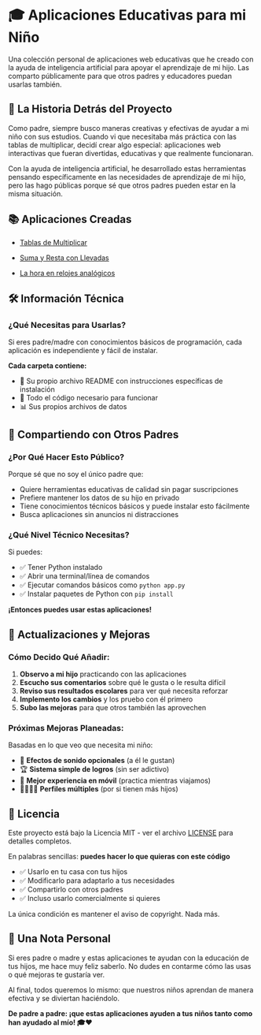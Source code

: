 # 🎓 Aplicaciones Educativas para mi Niño

Una colección personal de aplicaciones web educativas que he creado con la ayuda de inteligencia artificial para apoyar el aprendizaje de mi hijo. Las comparto públicamente para que otros padres y educadores puedan usarlas también.

## 💝 La Historia Detrás del Proyecto

Como padre, siempre busco maneras creativas y efectivas de ayudar a mi niño con sus estudios. Cuando vi que necesitaba más práctica con las tablas de multiplicar, decidí crear algo especial: aplicaciones web interactivas que fueran divertidas, educativas y que realmente funcionaran.

Con la ayuda de inteligencia artificial, he desarrollado estas herramientas pensando específicamente en las necesidades de aprendizaje de mi hijo, pero las hago públicas porque sé que otros padres pueden estar en la misma situación.

## 📚 Aplicaciones Creadas

- [Tablas de Multiplicar](./tablas_multiplicar)

- [Suma y Resta con Llevadas](./suma_resta_llevadas/)

- [La hora en relojes analógicos](./reloj_analogico/)


## 🛠️ Información Técnica

### ¿Qué Necesitas para Usarlas?
Si eres padre/madre con conocimientos básicos de programación, cada aplicación es independiente y fácil de instalar.

**Cada carpeta contiene:**
- 📝 Su propio archivo README con instrucciones específicas de instalación
- 🔧 Todo el código necesario para funcionar
- 📊 Sus propios archivos de datos


## 🤝 Compartiendo con Otros Padres

### ¿Por Qué Hacer Esto Público?

Porque sé que no soy el único padre que:
- Quiere herramientas educativas de calidad sin pagar suscripciones
- Prefiere mantener los datos de su hijo en privado
- Tiene conocimientos técnicos básicos y puede instalar esto fácilmente
- Busca aplicaciones sin anuncios ni distracciones

### ¿Qué Nivel Técnico Necesitas?

Si puedes:
- ✅ Tener Python instalado
- ✅ Abrir una terminal/línea de comandos
- ✅ Ejecutar comandos básicos como `python app.py`
- ✅ Instalar paquetes de Python con `pip install`

**¡Entonces puedes usar estas aplicaciones!**

## 🔄 Actualizaciones y Mejoras

### Cómo Decido Qué Añadir:

1. **Observo a mi hijo** practicando con las aplicaciones
2. **Escucho sus comentarios** sobre qué le gusta o le resulta difícil
3. **Reviso sus resultados escolares** para ver qué necesita reforzar
4. **Implemento los cambios** y los pruebo con él primero
5. **Subo las mejoras** para que otros también las aprovechen

### Próximas Mejoras Planeadas:

Basadas en lo que veo que necesita mi niño:
- 🎵 **Efectos de sonido opcionales** (a él le gustan)
- 🏆 **Sistema simple de logros** (sin ser adictivo)
- 📱 **Mejor experiencia en móvil** (practica mientras viajamos)
- 👨‍👩‍👧‍👦 **Perfiles múltiples** (por si tienen más hijos)

## 📜 Licencia

Este proyecto está bajo la Licencia MIT - ver el archivo [LICENSE](LICENSE) para detalles completos.

En palabras sencillas: **puedes hacer lo que quieras con este código**
- ✅ Usarlo en tu casa con tus hijos
- ✅ Modificarlo para adaptarlo a tus necesidades
- ✅ Compartirlo con otros padres
- ✅ Incluso usarlo comercialmente si quieres

La única condición es mantener el aviso de copyright. Nada más.

## 💌 Una Nota Personal

Si eres padre o madre y estas aplicaciones te ayudan con la educación de tus hijos, me hace muy feliz saberlo. No dudes en contarme cómo las usas o qué mejoras te gustaría ver.

Al final, todos queremos lo mismo: que nuestros niños aprendan de manera efectiva y se diviertan haciéndolo.

**De padre a padre: ¡que estas aplicaciones ayuden a tus niños tanto como han ayudado al mío! 🎓❤️**